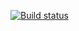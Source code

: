 [![Build status](https://ci.appveyor.com/api/projects/status/735mva1p6pow8hvn?svg=true)](https://ci.appveyor.com/project/ZhekaSPB/echo-8xh44)
